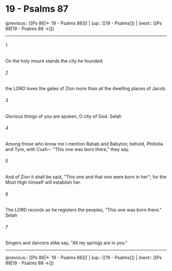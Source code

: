 # 19 - Psalms 87

(previous:: [[Ps 86|← 19 - Psalms 86]]) | (up:: [[19 - Psalms]]) | (next:: [[Ps 88|19 - Psalms 88 →]])

***


###### 1 
On the holy mount stands the city he founded; 

###### 2 
the LORD loves the gates of Zion more than all the dwelling places of Jacob. 

###### 3 
Glorious things of you are spoken, O city of God. Selah 

###### 4 
Among those who know me I mention Rahab and Babylon; behold, Philistia and Tyre, with Cush-- "This one was born there," they say. 

###### 5 
And of Zion it shall be said, "This one and that one were born in her"; for the Most High himself will establish her. 

###### 6 
The LORD records as he registers the peoples, "This one was born there." Selah 

###### 7 
Singers and dancers alike say, "All my springs are in you."

***

(previous:: [[Ps 86|← 19 - Psalms 86]]) | (up:: [[19 - Psalms]]) | (next:: [[Ps 88|19 - Psalms 88 →]])
